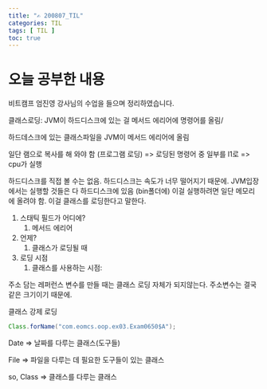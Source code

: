 ```yaml
---
title: "✍ 200807_TIL"
categories: TIL
tags: [ TIL ]
toc: true
---
```


# 오늘 공부한 내용

비트캠프 엄진영 강사님의 수업을 들으며 정리하였습니다.

<init>



클래스로딩: JVM이 하드디스크에 있는 걸 메서드 에리어에 명령어를 올림/

하드데스크에 있는 클래스파일을 JVM이 메서드 에리어에 올림

일단 램으로 복사를 해 와야 함 (프로그램 로딩) => 로딩된 명령어 중 일부를 l1로 => cpu가 실행

하드디스크를 직접 볼 수는 없음. 하드디스크는 속도가 너무 떨어지기 때문에. JVM입장에서는 실행할 것들은 다 하드디스크에 있음 (bin폴더에) 이걸 실행하려면 일단 메모리에 올려야 함. 이걸 클래스를 로딩한다고 말한다. 

 



1. 스태틱 필드가 어디에?
   1. 메서드 에리어
2. 언제?
   1. 클래스가 로딩될 때
3. 로딩 시점
   1. 클래스를 사용하는 시점: 



주소 담는 레퍼런스 변수를 만들 때는 클래스 로딩 자체가 되지않는다. 주소변수는 결국 같은 크기이기 때문에.





클래스 강제 로딩

```java
Class.forName("com.eomcs.oop.ex03.Exam0650$A");
```



Date => 날짜를 다루는 클래스(도구들)

File => 파일을 다루는 데 필요한 도구들이 있는 클래스 

so, Class => 클래스를 다루는 클래스  